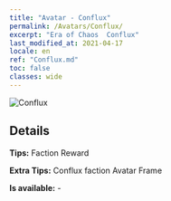 ```yaml
---
title: "Avatar - Conflux"
permalink: /Avatars/Conflux/
excerpt: "Era of Chaos  Conflux"
last_modified_at: 2021-04-17
locale: en
ref: "Conflux.md"
toc: false
classes: wide
---
```

 ![Conflux](/images/a/avatarFrame_44.png)

## Details

 **Tips:** Faction Reward 

 **Extra Tips:** Conflux faction Avatar Frame 

 **Is available:**  - 

